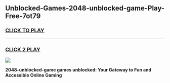 
## Unblocked-Games-2048-unblocked-game-Play-Free-7ot79
<h3>
<a href="https://premium76.site?title=2048-unblocked-game&ref=22A">CLICK TO PLAY</a></h3>
<hr>

<h3>
<a href="https://premium76.site?title=2048-unblocked-game&ref=22A">CLICK 2 PLAY</a>
  
</h3>

<a href="https://premium76.site?title=2048-unblocked-game&ref=22A"><img src="https://clearcache.store/games.png"></a>


**2048-unblocked-game games unblocked: Your Gateway to Fun and Accessible Online Gaming**
